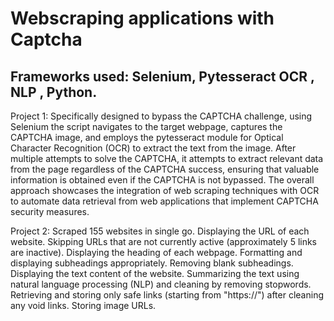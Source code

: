 # Webscraping applications with Captcha
## Frameworks used: Selenium, Pytesseract OCR , NLP , Python.
Project 1: Specifically designed to bypass the CAPTCHA challenge, using Selenium the script navigates to the target webpage, captures the CAPTCHA image, and employs the pytesseract module for Optical Character Recognition (OCR) to extract the text from the image. After multiple attempts to solve the CAPTCHA, it attempts to extract relevant data from the page regardless of the CAPTCHA success, ensuring that valuable information is obtained even if the CAPTCHA is not bypassed. The overall approach showcases the integration of web scraping techniques with OCR to automate data retrieval from web applications that implement CAPTCHA security measures.

Project 2:
Scraped 155 websites in single go.
Displaying the URL of each website.
Skipping URLs that are not currently active (approximately 5 links are inactive).
Displaying the heading of each webpage.
Formatting and displaying subheadings appropriately.
Removing blank subheadings.
Displaying the text content of the website.
Summarizing the text using natural language processing (NLP) and cleaning by removing stopwords.
Retrieving and storing only safe links (starting from "https://") after cleaning any void links.
Storing image URLs.
